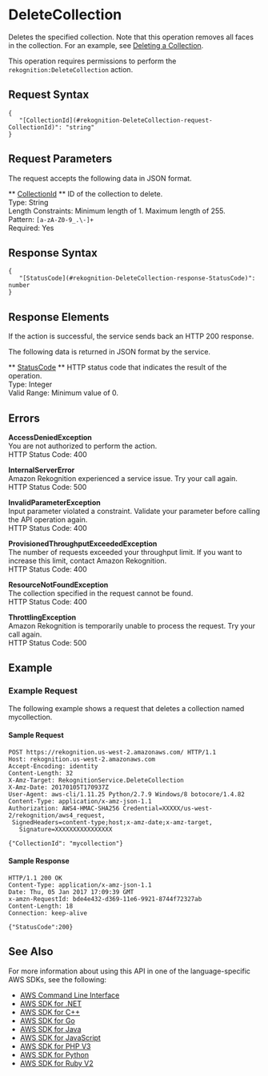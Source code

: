 # DeleteCollection<a name="API_DeleteCollection"></a>

Deletes the specified collection\. Note that this operation removes all faces in the collection\. For an example, see [Deleting a Collection](delete-collection-procedure.md)\.

This operation requires permissions to perform the `rekognition:DeleteCollection` action\.

## Request Syntax<a name="API_DeleteCollection_RequestSyntax"></a>

```
{
   "[CollectionId](#rekognition-DeleteCollection-request-CollectionId)": "string"
}
```

## Request Parameters<a name="API_DeleteCollection_RequestParameters"></a>

The request accepts the following data in JSON format\.

 ** [CollectionId](#API_DeleteCollection_RequestSyntax) **   <a name="rekognition-DeleteCollection-request-CollectionId"></a>
ID of the collection to delete\.  
Type: String  
Length Constraints: Minimum length of 1\. Maximum length of 255\.  
Pattern: `[a-zA-Z0-9_.\-]+`   
Required: Yes

## Response Syntax<a name="API_DeleteCollection_ResponseSyntax"></a>

```
{
   "[StatusCode](#rekognition-DeleteCollection-response-StatusCode)": number
}
```

## Response Elements<a name="API_DeleteCollection_ResponseElements"></a>

If the action is successful, the service sends back an HTTP 200 response\.

The following data is returned in JSON format by the service\.

 ** [StatusCode](#API_DeleteCollection_ResponseSyntax) **   <a name="rekognition-DeleteCollection-response-StatusCode"></a>
HTTP status code that indicates the result of the operation\.  
Type: Integer  
Valid Range: Minimum value of 0\.

## Errors<a name="API_DeleteCollection_Errors"></a>

 **AccessDeniedException**   
You are not authorized to perform the action\.  
HTTP Status Code: 400

 **InternalServerError**   
Amazon Rekognition experienced a service issue\. Try your call again\.  
HTTP Status Code: 500

 **InvalidParameterException**   
Input parameter violated a constraint\. Validate your parameter before calling the API operation again\.  
HTTP Status Code: 400

 **ProvisionedThroughputExceededException**   
The number of requests exceeded your throughput limit\. If you want to increase this limit, contact Amazon Rekognition\.  
HTTP Status Code: 400

 **ResourceNotFoundException**   
The collection specified in the request cannot be found\.  
HTTP Status Code: 400

 **ThrottlingException**   
Amazon Rekognition is temporarily unable to process the request\. Try your call again\.  
HTTP Status Code: 500

## Example<a name="API_DeleteCollection_Examples"></a>

### Example Request<a name="API_DeleteCollection_Example_1"></a>

The following example shows a request that deletes a collection named mycollection\.

#### Sample Request<a name="API_DeleteCollection_Example_1_Request"></a>

```
POST https://rekognition.us-west-2.amazonaws.com/ HTTP/1.1
Host: rekognition.us-west-2.amazonaws.com
Accept-Encoding: identity
Content-Length: 32
X-Amz-Target: RekognitionService.DeleteCollection
X-Amz-Date: 20170105T170937Z
User-Agent: aws-cli/1.11.25 Python/2.7.9 Windows/8 botocore/1.4.82
Content-Type: application/x-amz-json-1.1
Authorization: AWS4-HMAC-SHA256 Credential=XXXXX/us-west-2/rekognition/aws4_request,
 SignedHeaders=content-type;host;x-amz-date;x-amz-target,
   Signature=XXXXXXXXXXXXXXXX

{"CollectionId": "mycollection"}
```

#### Sample Response<a name="API_DeleteCollection_Example_1_Response"></a>

```
HTTP/1.1 200 OK
Content-Type: application/x-amz-json-1.1
Date: Thu, 05 Jan 2017 17:09:39 GMT
x-amzn-RequestId: bde4e432-d369-11e6-9921-8744f72327ab
Content-Length: 18
Connection: keep-alive

{"StatusCode":200}
```

## See Also<a name="API_DeleteCollection_SeeAlso"></a>

For more information about using this API in one of the language\-specific AWS SDKs, see the following:
+  [AWS Command Line Interface](https://docs.aws.amazon.com/goto/aws-cli/rekognition-2016-06-27/DeleteCollection) 
+  [AWS SDK for \.NET](https://docs.aws.amazon.com/goto/DotNetSDKV3/rekognition-2016-06-27/DeleteCollection) 
+  [AWS SDK for C\+\+](https://docs.aws.amazon.com/goto/SdkForCpp/rekognition-2016-06-27/DeleteCollection) 
+  [AWS SDK for Go](https://docs.aws.amazon.com/goto/SdkForGoV1/rekognition-2016-06-27/DeleteCollection) 
+  [AWS SDK for Java](https://docs.aws.amazon.com/goto/SdkForJava/rekognition-2016-06-27/DeleteCollection) 
+  [AWS SDK for JavaScript](https://docs.aws.amazon.com/goto/AWSJavaScriptSDK/rekognition-2016-06-27/DeleteCollection) 
+  [AWS SDK for PHP V3](https://docs.aws.amazon.com/goto/SdkForPHPV3/rekognition-2016-06-27/DeleteCollection) 
+  [AWS SDK for Python](https://docs.aws.amazon.com/goto/boto3/rekognition-2016-06-27/DeleteCollection) 
+  [AWS SDK for Ruby V2](https://docs.aws.amazon.com/goto/SdkForRubyV2/rekognition-2016-06-27/DeleteCollection) 
